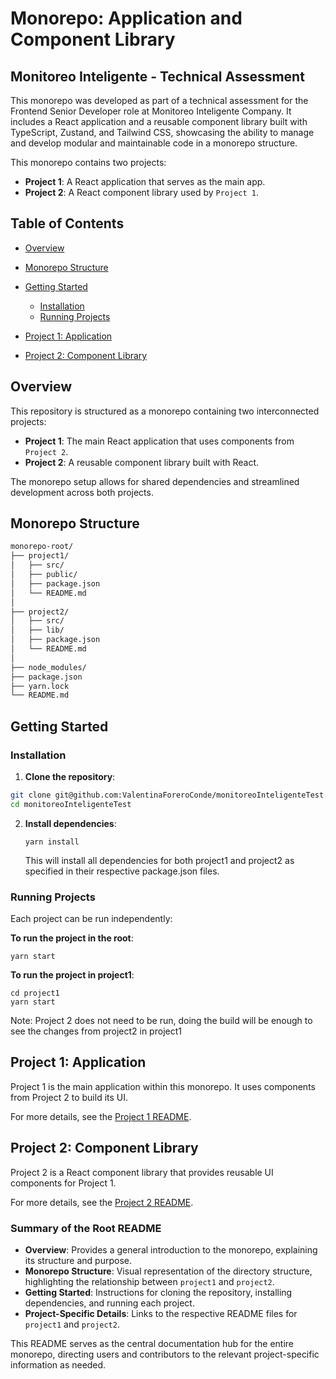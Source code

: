 # Monorepo: Application and Component Library

## Monitoreo Inteligente - Technical Assessment

This monorepo was developed as part of a technical assessment for the Frontend Senior Developer role at Monitoreo Inteligente Company. It includes a React application and a reusable component library built with TypeScript, Zustand, and Tailwind CSS, showcasing the ability to manage and develop modular and maintainable code in a monorepo structure.

This monorepo contains two projects:

- **Project 1**: A React application that serves as the main app.
- **Project 2**: A React component library used by `Project 1`.

## Table of Contents

- [Overview](#overview)
- [Monorepo Structure](#monorepo-structure)
- [Getting Started](#getting-started)
   - [Installation](#installation)
   - [Running Projects](#running-projects)

- [Project 1: Application](#project-1-application)
- [Project 2: Component Library](#project-2-component-library)

## Overview

This repository is structured as a monorepo containing two interconnected projects:

- **Project 1**: The main React application that uses components from `Project 2`.
- **Project 2**: A reusable component library built with React.

The monorepo setup allows for shared dependencies and streamlined development across both projects.

## Monorepo Structure

```bash {"id":"01J6SQYVCHZXAGF83GYTP7QC1J"}
monorepo-root/
├── project1/
│   ├── src/
│   ├── public/
│   ├── package.json
│   └── README.md
│
├── project2/
│   ├── src/
│   ├── lib/
│   ├── package.json
│   └── README.md
│
├── node_modules/
├── package.json
├── yarn.lock
└── README.md
```

## Getting Started

### Installation

1. **Clone the repository**:

```bash {"id":"01J6SQYVCHZXAGF83GYW9KXGT9"}
git clone git@github.com:ValentinaForeroConde/monitoreoInteligenteTest.git
cd monitoreoInteligenteTest
```

2. **Install dependencies**:

   `yarn install`
   
   This will install all dependencies for both project1 and project2 as specified in their respective package.json files.

### Running Projects

Each project can be run independently:

**To run the project in the root**:

`yarn start`

**To run the project in project1**:

```
cd project1
yarn start
```

Note: Project 2 does not need to be run, doing the build will be enough to see the changes from project2 in project1

## Project 1: Application

Project 1 is the main application within this monorepo. It uses components from Project 2 to build its UI.

For more details, see the [Project 1 README](/project1/README.md).

## Project 2: Component Library

Project 2 is a React component library that provides reusable UI components for Project 1.

For more details, see the [Project 2 README](/project2/README.md).

### Summary of the Root README

- **Overview**: Provides a general introduction to the monorepo, explaining its structure and purpose.
- **Monorepo Structure**: Visual representation of the directory structure, highlighting the relationship between `project1` and `project2`.
- **Getting Started**: Instructions for cloning the repository, installing dependencies, and running each project.
- **Project-Specific Details**: Links to the respective README files for `project1` and `project2`.

This README serves as the central documentation hub for the entire monorepo, directing users and contributors to the relevant project-specific information as needed.